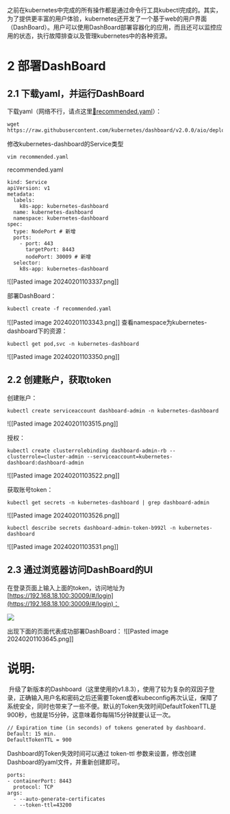 
之前在kubernetes中完成的所有操作都是通过命令行工具kubectl完成的。其实，为了提供更丰富的用户体验，kubernetes还开发了一个基于web的用户界面（DashBoard）。用户可以使用DashBoard部署容器化的应用，而且还可以监控应用的状态，执行故障排查以及管理kubernetes中的各种资源。

# 2 部署DashBoard

  

## 2.1 下载yaml，并运行DashBoard

  

下载yaml（网络不行，请点这里[📎recommended.yaml](https://www.yuque.com/attachments/yuque/0/2021/yaml/750797/1625816410964-1a54e93a-adc2-4fcf-8018-6731eb888e10.yaml)）：

```
wget https://raw.githubusercontent.com/kubernetes/dashboard/v2.0.0/aio/deploy/recommended.yaml
```

修改kubernetes-dashboard的Service类型
```
vim recommended.yaml
```
recommended.yaml
```
kind: Service
apiVersion: v1
metadata:
  labels:
    k8s-app: kubernetes-dashboard
  name: kubernetes-dashboard
  namespace: kubernetes-dashboard
spec:
  type: NodePort # 新增
  ports:
    - port: 443
      targetPort: 8443
      nodePort: 30009 # 新增
  selector:
    k8s-app: kubernetes-dashboard
```
![[Pasted image 20240201103337.png]]

部署DashBoard：
```
kubectl create -f recommended.yaml
```

![[Pasted image 20240201103343.png]]
查看namespace为kubernetes-dashboard下的资源：
```
kubectl get pod,svc -n kubernetes-dashboard
```

![[Pasted image 20240201103350.png]]
## 2.2 创建账户，获取token

  

创建账户：
```
kubectl create serviceaccount dashboard-admin -n kubernetes-dashboard
```

  ![[Pasted image 20240201103515.png]]

授权：
```
kubectl create clusterrolebinding dashboard-admin-rb --clusterrole=cluster-admin --serviceaccount=kubernetes-dashboard:dashboard-admin
```

![[Pasted image 20240201103522.png]]
  
获取账号token：
```
kubectl get secrets -n kubernetes-dashboard | grep dashboard-admin
```
![[Pasted image 20240201103526.png]]


```
kubectl describe secrets dashboard-admin-token-b992l -n kubernetes-dashboard
```
![[Pasted image 20240201103531.png]]
## 2.3 通过浏览器访问DashBoard的UI

  
在登录页面上输入上面的token，访问地址为[https://192.168.18.100:30009/#/login](https://192.168.18.100:30009/#/login)：

![](https://cdn.nlark.com/yuque/0/2021/png/513185/1610074900379-20661743-2dbc-40cd-86e8-d19ce778ffcb.png?x-oss-process=image%2Fwatermark%2Ctype_d3F5LW1pY3JvaGVp%2Csize_14%2Ctext_6K645aSn5LuZ%2Ccolor_FFFFFF%2Cshadow_50%2Ct_80%2Cg_se%2Cx_10%2Cy_10)

  

出现下面的页面代表成功部署DashBoard：
![[Pasted image 20240201103645.png]]
# 说明:

 升级了新版本的Dashboard（这里使用的v1.8.3），使用了较为复杂的双因子登录，正确输入用户名和密码之后还需要Token或者kubeconfig再次认证，保障了系统安全，同时也带来了一些不便。默认的Token失效时间DefaultTokenTTL是900秒，也就是15分钟，这意味着你每隔15分钟就要认证一次。

```
// Expiration time (in seconds) of tokens generated by dashboard. Default: 15 min.
DefaultTokenTTL = 900
```

Dashboard的Token失效时间可以通过 token-ttl 参数来设置，修改创建Dashboard的yaml文件，并重新创建即可。

```
ports:
- containerPort: 8443
  protocol: TCP
args:
  - --auto-generate-certificates
  - --token-ttl=43200
```